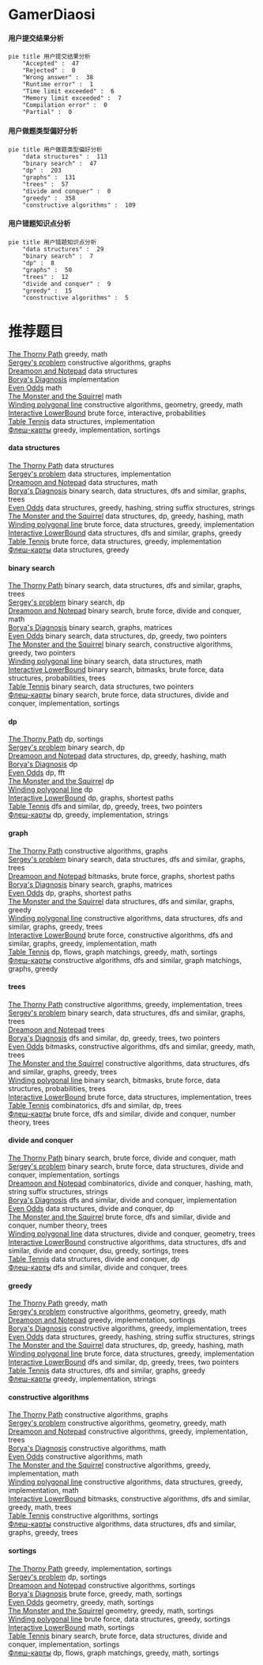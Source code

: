 # GamerDiaosi
<!-- tabs:start -->
#### **用户提交结果分析**

```mermaid
pie title 用户提交结果分析
    "Accepted" :  47
    "Rejected" :  0
    "Wrong answer" :  38
    "Runtime error" :  1
    "Time limit exceeded" :  6
    "Memory limit exceeded" :  7
    "Compilation error" :  0
    "Partial" :  0
```
#### **用户做题类型偏好分析**

```mermaid
pie title 用户做题类型偏好分析
    "data structures" :  113
    "binary search" :  47
    "dp" :  203
    "graphs" :  131
    "trees" :  57
    "divide and conquer" :  0
    "greedy" :  358
    "constructive algorithms" :  109
```
#### **用户错题知识点分析**

```mermaid
pie title 用户错题知识点分析
    "data structures" :  29
    "binary search" :  7
    "dp" :  8
    "graphs" :  50
    "trees" :  12
    "divide and conquer" :  9
    "greedy" :  15
    "constructive algorithms" :  5
```
<!-- tabs:end -->
# 推荐题目
[The Thorny Path](https://codeforces.com/contest/1464/problem/D)		greedy,
                        math		  
[Sergey's problem](https://codeforces.com/contest/1020/problem/E)		constructive algorithms,
                        graphs		  
[Dreamoon and Notepad](http://codeforces.com/problemset/problem/477/E)		data structures		  
[Borya's Diagnosis](http://codeforces.com/problemset/problem/879/A)		implementation		  
[Even Odds](http://codeforces.com/problemset/problem/318/A)		math		  
[The Monster and the Squirrel](http://codeforces.com/problemset/problem/592/B)		math		  
[Winding polygonal line](https://codeforces.com/contest/1159/problem/F)		constructive algorithms,
                        geometry,
                        greedy,
                        math		  
[Interactive LowerBound](http://codeforces.com/problemset/problem/843/B)		brute force,
                        interactive,
                        probabilities		  
[Table Tennis](http://codeforces.com/problemset/problem/879/B)		data structures,
                        implementation		  
[Флеш-карты](http://codeforces.com/problemset/problem/609/A)		greedy,
                        implementation,
                        sortings		  
<!-- tabs:start -->
#### **data structures**
[The Thorny Path](http://codeforces.com/problemset/problem/477/E)		data structures		  
[Sergey's problem](http://codeforces.com/problemset/problem/879/B)		data structures,
                        implementation		  
[Dreamoon and Notepad](http://codeforces.com/problemset/problem/311/D)		data structures,
                        math		  
[Borya's Diagnosis](https://codeforces.com/contest/740/problem/D)		binary search,
                        data structures,
                        dfs and similar,
                        graphs,
                        trees		  
[Even Odds](http://codeforces.com/problemset/problem/524/F)		data structures,
                        greedy,
                        hashing,
                        string suffix structures,
                        strings		  
[The Monster and the Squirrel](http://codeforces.com/problemset/problem/486/E)		data structures,
                        dp,
                        greedy,
                        hashing,
                        math		  
[Winding polygonal line](http://codeforces.com/problemset/problem/1495/E)		brute force,
                        data structures,
                        greedy,
                        implementation		  
[Interactive LowerBound](http://codeforces.com/problemset/problem/1348/F)		data structures,
                        dfs and similar,
                        graphs,
                        greedy		  
[Table Tennis](http://codeforces.com/problemset/problem/1340/A)		brute force,
                        data structures,
                        greedy,
                        implementation		  
[Флеш-карты](http://codeforces.com/problemset/problem/1446/D1)		data structures,
                        greedy		  
#### **binary search**
[The Thorny Path](https://codeforces.com/contest/740/problem/D)		binary search,
                        data structures,
                        dfs and similar,
                        graphs,
                        trees		  
[Sergey's problem](https://codeforces.com/contest/1246/problem/C)		binary search,
                        dp		  
[Dreamoon and Notepad](http://codeforces.com/problemset/problem/1111/C)		binary search,
                        brute force,
                        divide and conquer,
                        math		  
[Borya's Diagnosis](http://codeforces.com/problemset/problem/147/B)		binary search,
                        graphs,
                        matrices		  
[Even Odds](http://codeforces.com/problemset/problem/1492/C)		binary search,
                        data structures,
                        dp,
                        greedy,
                        two pointers		  
[The Monster and the Squirrel](http://codeforces.com/problemset/problem/1463/D)		binary search,
                        constructive algorithms,
                        greedy,
                        two pointers		  
[Winding polygonal line](http://codeforces.com/problemset/problem/1490/G)		binary search,
                        data structures,
                        math		  
[Interactive LowerBound](http://codeforces.com/problemset/problem/1479/D)		binary search,
                        bitmasks,
                        brute force,
                        data structures,
                        probabilities,
                        trees		  
[Table Tennis](http://codeforces.com/problemset/problem/1436/E)		binary search,
                        data structures,
                        two pointers		  
[Флеш-карты](http://codeforces.com/problemset/problem/1461/D)		binary search,
                        brute force,
                        data structures,
                        divide and conquer,
                        implementation,
                        sortings		  
#### **dp**
[The Thorny Path](http://codeforces.com/problemset/problem/559/E)		dp,
                        sortings		  
[Sergey's problem](https://codeforces.com/contest/1246/problem/C)		binary search,
                        dp		  
[Dreamoon and Notepad](http://codeforces.com/problemset/problem/486/E)		data structures,
                        dp,
                        greedy,
                        hashing,
                        math		  
[Borya's Diagnosis](http://codeforces.com/problemset/problem/1089/A)		dp		  
[Even Odds](http://codeforces.com/problemset/problem/300/D)		dp,
                        fft		  
[The Monster and the Squirrel](http://codeforces.com/problemset/problem/316/D2)		dp		  
[Winding polygonal line](http://codeforces.com/problemset/problem/383/D)		dp		  
[Interactive LowerBound](http://codeforces.com/problemset/problem/346/D)		dp,
                        graphs,
                        shortest paths		  
[Table Tennis](http://codeforces.com/problemset/problem/1381/D)		dfs and similar,
                        dp,
                        greedy,
                        trees,
                        two pointers		  
[Флеш-карты](http://codeforces.com/problemset/problem/1451/B)		dp,
                        greedy,
                        implementation,
                        strings		  
#### **graph**
[The Thorny Path](https://codeforces.com/contest/1020/problem/E)		constructive algorithms,
                        graphs		  
[Sergey's problem](https://codeforces.com/contest/740/problem/D)		binary search,
                        data structures,
                        dfs and similar,
                        graphs,
                        trees		  
[Dreamoon and Notepad](http://codeforces.com/problemset/problem/1205/B)		bitmasks,
                        brute force,
                        graphs,
                        shortest paths		  
[Borya's Diagnosis](http://codeforces.com/problemset/problem/147/B)		binary search,
                        graphs,
                        matrices		  
[Even Odds](http://codeforces.com/problemset/problem/346/D)		dp,
                        graphs,
                        shortest paths		  
[The Monster and the Squirrel](http://codeforces.com/problemset/problem/1348/F)		data structures,
                        dfs and similar,
                        graphs,
                        greedy		  
[Winding polygonal line](https://codeforces.com/contest/1287/problem/D)		constructive algorithms,
                        data structures,
                        dfs and similar,
                        graphs,
                        greedy,
                        trees		  
[Interactive LowerBound](http://codeforces.com/problemset/problem/1487/C)		brute force,
                        constructive algorithms,
                        dfs and similar,
                        graphs,
                        greedy,
                        implementation,
                        math		  
[Table Tennis](http://codeforces.com/problemset/problem/1437/C)		dp,
                        flows,
                        graph matchings,
                        greedy,
                        math,
                        sortings		  
[Флеш-карты](http://codeforces.com/problemset/problem/1470/D)		constructive algorithms,
                        dfs and similar,
                        graph matchings,
                        graphs,
                        greedy		  
#### **trees**
[The Thorny Path](https://codeforces.com/contest/828/problem/D)		constructive algorithms,
                        greedy,
                        implementation,
                        trees		  
[Sergey's problem](https://codeforces.com/contest/740/problem/D)		binary search,
                        data structures,
                        dfs and similar,
                        graphs,
                        trees		  
[Dreamoon and Notepad](http://codeforces.com/problemset/problem/1188/A1)		trees		  
[Borya's Diagnosis](http://codeforces.com/problemset/problem/1381/D)		dfs and similar,
                        dp,
                        greedy,
                        trees,
                        two pointers		  
[Even Odds](http://codeforces.com/problemset/problem/1338/B)		bitmasks,
                        constructive algorithms,
                        dfs and similar,
                        greedy,
                        math,
                        trees		  
[The Monster and the Squirrel](https://codeforces.com/contest/1287/problem/D)		constructive algorithms,
                        data structures,
                        dfs and similar,
                        graphs,
                        greedy,
                        trees		  
[Winding polygonal line](http://codeforces.com/problemset/problem/1479/D)		binary search,
                        bitmasks,
                        brute force,
                        data structures,
                        probabilities,
                        trees		  
[Interactive LowerBound](http://codeforces.com/problemset/problem/1511/C)		brute force,
                        data structures,
                        implementation,
                        trees		  
[Table Tennis](http://codeforces.com/problemset/problem/1499/F)		combinatorics,
                        dfs and similar,
                        dp,
                        trees		  
[Флеш-карты](http://codeforces.com/problemset/problem/1491/E)		brute force,
                        dfs and similar,
                        divide and conquer,
                        number theory,
                        trees		  
#### **divide and conquer**
[The Thorny Path](http://codeforces.com/problemset/problem/1111/C)		binary search,
                        brute force,
                        divide and conquer,
                        math		  
[Sergey's problem](http://codeforces.com/problemset/problem/1461/D)		binary search,
                        brute force,
                        data structures,
                        divide and conquer,
                        implementation,
                        sortings		  
[Dreamoon and Notepad](http://codeforces.com/problemset/problem/1466/G)		combinatorics,
                        divide and conquer,
                        hashing,
                        math,
                        string suffix structures,
                        strings		  
[Borya's Diagnosis](http://codeforces.com/problemset/problem/1490/D)		dfs and similar,
                        divide and conquer,
                        implementation		  
[Even Odds](https://codeforces.com/contest/1483/problem/C)		data structures,
                        divide and conquer,
                        dp		  
[The Monster and the Squirrel](http://codeforces.com/problemset/problem/1491/E)		brute force,
                        dfs and similar,
                        divide and conquer,
                        number theory,
                        trees		  
[Winding polygonal line](http://codeforces.com/problemset/problem/1303/G)		data structures,
                        divide and conquer,
                        geometry,
                        trees		  
[Interactive LowerBound](http://codeforces.com/problemset/problem/1494/D)		constructive algorithms,
                        data structures,
                        dfs and similar,
                        divide and conquer,
                        dsu,
                        greedy,
                        sortings,
                        trees		  
[Table Tennis](http://codeforces.com/problemset/problem/1482/E)		data structures,
                        divide and conquer,
                        dp		  
[Флеш-карты](http://codeforces.com/problemset/problem/566/C)		dfs and similar,
                        divide and conquer,
                        trees		  
#### **greedy**
[The Thorny Path](https://codeforces.com/contest/1464/problem/D)		greedy,
                        math		  
[Sergey's problem](https://codeforces.com/contest/1159/problem/F)		constructive algorithms,
                        geometry,
                        greedy,
                        math		  
[Dreamoon and Notepad](http://codeforces.com/problemset/problem/609/A)		greedy,
                        implementation,
                        sortings		  
[Borya's Diagnosis](https://codeforces.com/contest/828/problem/D)		constructive algorithms,
                        greedy,
                        implementation,
                        trees		  
[Even Odds](http://codeforces.com/problemset/problem/524/F)		data structures,
                        greedy,
                        hashing,
                        string suffix structures,
                        strings		  
[The Monster and the Squirrel](http://codeforces.com/problemset/problem/486/E)		data structures,
                        dp,
                        greedy,
                        hashing,
                        math		  
[Winding polygonal line](http://codeforces.com/problemset/problem/1495/E)		brute force,
                        data structures,
                        greedy,
                        implementation		  
[Interactive LowerBound](http://codeforces.com/problemset/problem/1381/D)		dfs and similar,
                        dp,
                        greedy,
                        trees,
                        two pointers		  
[Table Tennis](http://codeforces.com/problemset/problem/1348/F)		data structures,
                        dfs and similar,
                        graphs,
                        greedy		  
[Флеш-карты](http://codeforces.com/problemset/problem/1181/B)		greedy,
                        implementation,
                        strings		  
#### **constructive algorithms**
[The Thorny Path](https://codeforces.com/contest/1020/problem/E)		constructive algorithms,
                        graphs		  
[Sergey's problem](https://codeforces.com/contest/1159/problem/F)		constructive algorithms,
                        geometry,
                        greedy,
                        math		  
[Dreamoon and Notepad](https://codeforces.com/contest/828/problem/D)		constructive algorithms,
                        greedy,
                        implementation,
                        trees		  
[Borya's Diagnosis](http://codeforces.com/problemset/problem/1038/B)		constructive algorithms,
                        math		  
[Even Odds](http://codeforces.com/problemset/problem/1473/C)		constructive algorithms,
                        math		  
[The Monster and the Squirrel](http://codeforces.com/problemset/problem/1305/E)		constructive algorithms,
                        greedy,
                        implementation,
                        math		  
[Winding polygonal line](http://codeforces.com/problemset/problem/1430/C)		constructive algorithms,
                        data structures,
                        greedy,
                        implementation,
                        math		  
[Interactive LowerBound](http://codeforces.com/problemset/problem/1338/B)		bitmasks,
                        constructive algorithms,
                        dfs and similar,
                        greedy,
                        math,
                        trees		  
[Table Tennis](http://codeforces.com/problemset/problem/1148/C)		constructive algorithms,
                        sortings		  
[Флеш-карты](https://codeforces.com/contest/1287/problem/D)		constructive algorithms,
                        data structures,
                        dfs and similar,
                        graphs,
                        greedy,
                        trees		  
#### **sortings**
[The Thorny Path](http://codeforces.com/problemset/problem/609/A)		greedy,
                        implementation,
                        sortings		  
[Sergey's problem](http://codeforces.com/problemset/problem/559/E)		dp,
                        sortings		  
[Dreamoon and Notepad](http://codeforces.com/problemset/problem/1148/C)		constructive algorithms,
                        sortings		  
[Borya's Diagnosis](http://codeforces.com/problemset/problem/1272/A)		brute force,
                        greedy,
                        math,
                        sortings		  
[Even Odds](https://codeforces.com/contest/1496/problem/C)		geometry,
                        greedy,
                        math,
                        sortings		  
[The Monster and the Squirrel](http://codeforces.com/problemset/problem/1495/A)		geometry,
                        greedy,
                        math,
                        sortings		  
[Winding polygonal line](http://codeforces.com/problemset/problem/1497/A)		brute force,
                        data structures,
                        greedy,
                        sortings		  
[Interactive LowerBound](http://codeforces.com/problemset/problem/1427/A)		math,
                        sortings		  
[Table Tennis](http://codeforces.com/problemset/problem/1461/D)		binary search,
                        brute force,
                        data structures,
                        divide and conquer,
                        implementation,
                        sortings		  
[Флеш-карты](http://codeforces.com/problemset/problem/1437/C)		dp,
                        flows,
                        graph matchings,
                        greedy,
                        math,
                        sortings		  
<!-- tabs:end -->
